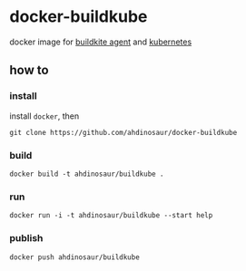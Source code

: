 # docker-buildkube

docker image for [buildkite agent](https://github.com/buildkite/docker-buildkite-agent) and [kubernetes](http://kubernetes.io/docs)

## how to

### install

install `docker`, then

```shell
git clone https://github.com/ahdinosaur/docker-buildkube
```

### build

```shell
docker build -t ahdinosaur/buildkube .
```

### run

```shell
docker run -i -t ahdinosaur/buildkube --start help
```

### publish

```shell
docker push ahdinosaur/buildkube
```
